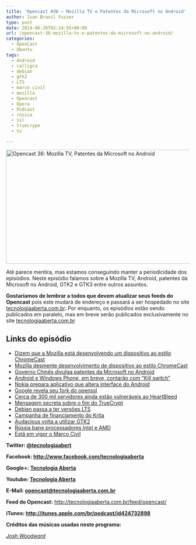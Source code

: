 ```yaml
---
title: 'Opencast #36 – Mozilla TV e Patentes da Microsoft no Android'
author: Ivan Brasil Fuzzer
type: post
date: 2014-06-26T02:14:55+00:00
url: /opencast-36-mozilla-tv-e-patentes-da-microsoft-no-android/
categories:
  - OpenCast
  - Ubuntu
tags:
  - Android
  - calligra
  - debian
  - gtk2
  - LTS
  - marco civil
  - mozilla
  - Opencast
  - Opera
  - Podcast
  - rússia
  - ssl
  - truecrype
  - tv

---
```

<img class="aligncenter size-full wp-image-164" src="http://tecnologiaaberta.com.br/wp-content/uploads/2014/06/opencast-36-mozilla-tv-patentes-microsoft-android.png" alt="Opencast 36: Mozilla TV, Patentes da Microsoft no Android" width="585" height="312" />

Até parece mentira, mas estamos conseguindo manter a periodicidade dos episódios. Neste episódio falamos sobre a Mozilla TV, Android, patentes da Microsoft no Android, GTK2 e GTK3 entre outros assuntos.

**Gostaríamos de lembrar a todos que devem atualizar seus feeds do** **Opencast** pois este mudará de endereço e passará a ser hospedado no site [tecnologiaaberta.com.br][1]. Por enquanto, os episódios estão sendo publicados em paralelo, mas em breve serão publicados exclusivamente no site [tecnologiaaberta.com.br][1]

## Links do episódio

  * <a href="http://br-linux.org/2014/01/dizem-que-a-mozilla-esta-desenvolvendo-um-acessorio-para-tv-estilo-chromecast-rodando-firefox-os.html" target="_blank" rel="nofollow">Dizem que a Mozilla está desenvolvendo um dispositivo ao estilo ChromeCast</a>
  * <a href="http://meiobit.com/290670/mozilla-firefox-tv-desmente-boatos-mas-parceiros-podem-estar-desenvolvendo-dongle-por-conta-propria/" target="_blank" rel="nofollow">Mozilla desmente desenvolvimento de dispositivo ao estilo ChromeCast</a>
  * <a href="http://br-linux.org/2014/01/microsofts-secret-android-patents-revealed-by-chinese-government-linuxcom.html" target="_blank" rel="nofollow">Governo Chinês divulga patentes da Microsoft no Android</a>
  * <a href="http://meiobit.com/290507/android-windows-phone-kill-switch-nativo-em-breve-bloqueio-ativacao-reduziu-roubo-iphones/" target="_blank" rel="nofollow">Android e Windows Phone, em breve, contarão com &#8220;Kill switch&#8221;</a>
  * <a href="http://exame.abril.com.br/tecnologia/noticias/nokia-prepara-app-que-muda-interface-do-android" target="_blank" rel="nofollow">Nokia prepara aplicativo que altera interface do Android</a>
  * <a href="http://br-linux.org/2014/01/boringssl-google-revela-seu-proprio-fork-tedioso-do-openssl.html" target="_blank" rel="nofollow">Google revela seu fork do openssl</a>
  * <a href="http://oglobo.globo.com/sociedade/tecnologia/cerca-de-300-mil-servidores-ainda-estao-vulneraveis-ao-bug-heartbleed-12986523" target="_blank" rel="nofollow">Cerca de 300 mil servidores ainda estão vulneráveis ao HeartBleed</a>
  * <a href="http://meiobit.com/290189/utinsaimcusi-mensagem-secreta-sobre-o-fim-do-truecrypt/" target="_blank" rel="nofollow">Mensagem secreta sobre o fim do TrueCrypt</a>
  * <a href="http://br-linux.org/2014/01/lts-debian-agora-tambem-tem-versoes-com-longo-prazo-de-suporte.html" target="_blank" rel="nofollow">Debian passa a ter versões LTS</a>
  * <a href="http://br-linux.org/2014/01/app-krita-em-campanha-de-financiamento-para-acelerar-o-seu-desenvolvimento.html" target="_blank" rel="nofollow">Campanha de financiamento do Krita</a>
  * <a href="http://www.webupd8.org/2014/06/audacious-going-back-to-gtk2-starting.html" target="_blank" rel="nofollow">Audacious volta a utilizar GTK2</a>
  * <a href="http://meiobit.com/290682/russia-deixa-de-comprar-processadores-intel-e-amd-para-fabricar-o-proprio-baikal-arm/" target="_blank" rel="nofollow">Rússia bane processadores Intel e AMD</a>
  * <a href="http://br-linux.org/2014/01/marco-civil-ja-esta-em-vigor-mas-cheio-de-incertezas-sobre-interpretacao.html" target="_blank" rel="nofollow">Está em vigor o Marco Civil</a>

**Twitter: <a href="http://twitter.com/tecnologiaabert" target="_blank" rel="nofollow">@tecnologiaabert</a>**

**Facebook: <a href="https://www.facebook.com/tecnologiaaberta" target="_blank" rel="nofollow">http://www.facebook.com/tecnologiaaberta</a>**

**Google+: <a href="https://plus.google.com/u/0/b/114491525240353631044/114491525240353631044/about" target="_blank" rel="nofollow">Tecnologia Aberta</a>**

**Youtube: <a href="http://youtube.com/tecnologiaaberta" target="_blank" rel="nofollow">Tecnologia Aberta</a>**

**E-Mail: <opencast@tecnologiaaberta.com.br>**

**Feed do Opencast:** <a href="http://tecnologiaaberta.com.br/feed/opencast/" target="_blank" rel="nofollow">http://tecnologiaaberta.com.br/feed/opencast/</a>

**iTunes: <a href="http://itunes.apple.com/br/podcast/id424732898" target="_blank" rel="nofollow">http://itunes.apple.com/br/podcast/id424732898</a>**

**Créditos das músicas usadas neste programa:**
  
<a href="http://joshwoodward.com/" target="_blank" rel="nofollow"><em>Josh Woodward</em></a>

 [1]: http://tecnologiaaberta.com.br